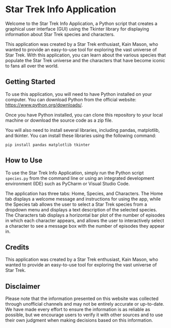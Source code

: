 # Star Trek Info Application

Welcome to the Star Trek Info Application, a Python script that creates a graphical user interface (GUI) using the Tkinter library for displaying information about Star Trek species and characters.

This application was created by a Star Trek enthusiast, Kain Mason, who wanted to provide an easy-to-use tool for exploring the vast universe of Star Trek. With this application, you can learn about the various species that populate the Star Trek universe and the characters that have become iconic to fans all over the world.

## Getting Started

To use this application, you will need to have Python installed on your computer. You can download Python from the official website: https://www.python.org/downloads/. 

Once you have Python installed, you can clone this repository to your local machine or download the source code as a zip file. 

You will also need to install several libraries, including pandas, matplotlib, and tkinter. You can install these libraries using the following command:

`pip install pandas matplotlib tkinter`

## How to Use

To use the Star Trek Info Application, simply run the Python script `species.py` from the command line or using an integrated development environment (IDE) such as PyCharm or Visual Studio Code.

The application has three tabs: Home, Species, and Characters. The Home tab displays a welcome message and instructions for using the app, while the Species tab allows the user to select a Star Trek species from a dropdown menu and displays a text description of the selected species. The Characters tab displays a horizontal bar plot of the number of episodes in which each character appears, and allows the user to interactively select a character to see a message box with the number of episodes they appear in.

## Credits

This application was created by a Star Trek enthusiast, Kain Mason, who wanted to provide an easy-to-use tool for exploring the vast universe of Star Trek.

## Disclaimer

Please note that the information presented on this website was collected through unofficial channels and may not be entirely accurate or up-to-date. We have made every effort to ensure the information is as reliable as possible, but we encourage users to verify it with other sources and to use their own judgment when making decisions based on this information.


